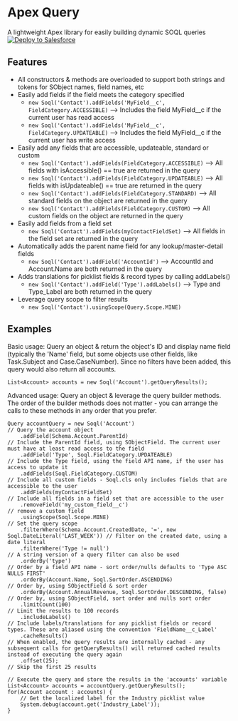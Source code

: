 # Apex Query
A lightweight Apex library for easily building dynamic SOQL queries <br />
<a href="https://githubsfdeploy.herokuapp.com" target="_blank">
    <img alt="Deploy to Salesforce" src="https://raw.githubusercontent.com/afawcett/githubsfdeploy/master/deploy.png">
</a>

## Features
* All constructors & methods are overloaded to support both strings and tokens for SObject names, field names, etc
* Easily add fields if the field meets the category specified
    * `new Soql('Contact').addFields('MyField__c', FieldCategory.ACCESSIBLE)` --> Includes the field MyField__c if the current user has read access
    * `new Soql('Contact').addFields('MyField__c', FieldCategory.UPDATEABLE)` --> Includes the field MyField__c if the current user has write access
* Easily add any fields that are accessible, updateable, standard or custom
    * `new Soql('Contact').addFields(FieldCategory.ACCESSIBLE)` --> All fields with isAccessible() == true are returned in the query
    * `new Soql('Contact').addFields(FieldCategory.UPDATEABLE)` --> All fields with isUpdateable() == true are returned in the query
    * `new Soql('Contact').addFields(FieldCategory.STANDARD)` --> All standard fields on the object are returned in the query
    * `new Soql('Contact').addFields(FieldCategory.CUSTOM)` --> All custom fields on the object are returned in the query
* Easily add fields from a field set
    * `new Soql('Contact').addFields(myContactFieldSet)` --> All fields in the field set are returned in the query
* Automatically adds the parent name field for any lookup/master-detail fields
    * `new Soql('Contact').addField('AccountId')` --> AccountId and Account.Name are both returned in the query
* Adds translations for picklist fields & record types by calling addLabels()
    * `new Soql('Contact').addField('Type').addLabels()` --> Type and Type_Label are both returned in the query
* Leverage query scope to filter results
    * `new Soql('Contact').usingScope(Query.Scope.MINE)`

## Examples
Basic usage: Query an object & return the object's ID and display name field (typically the 'Name' field, but some objects use other fields, like Task.Subject and Case.CaseNumber). Since no filters have been added, this query would also return all accounts.

```
List<Account> accounts = new Soql('Account').getQueryResults();
```

Advanced usage: Query an object & leverage the query builder methods. The order of the builder methods does not matter - you can arrange the calls to these methods in any order that you prefer.

```
Query accountQuery = new Soql('Account')                                             // Query the account object
    .addField(Schema.Account.ParentId)                                               // Include the ParentId field, using SObjectField. The current user must have at least read access to the field
    .addField('Type', Soql.FieldCategory.UPDATEABLE)                                 // Include the Type field, using the field API name, if the user has access to update it
    .addFields(Soql.FieldCategory.CUSTOM)                                            // Include all custom fields - Soql.cls only includes fields that are accessible to the user
    .addFields(myContactFieldSet)                                                    // Include all fields in a field set that are accessible to the user
    .removeField('my_custom_field__c')                                               // remove a custom field
    .usingScope(Soql.Scope.MINE)                                                     // Set the query scope
    .filterWhere(Schema.Account.CreatedDate, '=', new Soql.DateLiteral('LAST_WEEK')) // Filter on the created date, using a date literal
    .filterWhere('Type != null')                                                     // A string version of a query filter can also be used
    .orderBy('type')                                                                 // Order by a field API name - sort order/nulls defaults to 'Type ASC NULLS FIRST'
    .orderBy(Account.Name, Soql.SortOrder.ASCENDING)                                 // Order by, using SObjectField & sort order
    .orderBy(Account.AnnualRevenue, Soql.SortOrder.DESCENDING, false)                // Order by, using SObjectField, sort order and nulls sort order
    .limitCount(100)                                                                 // Limit the results to 100 records
    .includeLabels()                                                                 // Include labels/translations for any picklist fields or record types. These are aliased using the convention 'FieldName__c_Label'
    .cacheResults()                                                                  // When enabled, the query results are internally cached - any subsequent calls for getQueryResults() will returned cached results instead of executing the query again
    .offset(25);                                                                     // Skip the first 25 results

// Execute the query and store the results in the 'accounts' variable
List<Account> accounts = accountQuery.getQueryResults();
for(Account account : accounts) {
    // Get the localized label for the Industry picklist value
    System.debug(account.get('Industry_Label'));
}
```